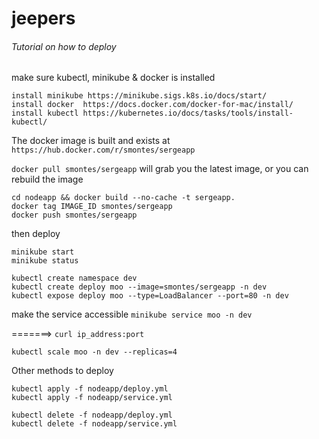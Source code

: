 # jeepers

###### Tutorial on how to deploy

make sure kubectl, minikube & docker is installed
```
install minikube https://minikube.sigs.k8s.io/docs/start/
install docker  https://docs.docker.com/docker-for-mac/install/
install kubectl https://kubernetes.io/docs/tasks/tools/install-kubectl/
```

The docker image is built and exists at `https://hub.docker.com/r/smontes/sergeapp`

`docker pull smontes/sergeapp` will grab you the latest image, or you can rebuild the image
```
cd nodeapp && docker build --no-cache -t sergeapp.
docker tag IMAGE_ID smontes/sergeapp
docker push smontes/sergeapp
```
then deploy


```
minikube start
minikube status

kubectl create namespace dev
kubectl create deploy moo --image=smontes/sergeapp -n dev
kubectl expose deploy moo --type=LoadBalancer --port=80 -n dev
```
make the service accessible `minikube service moo -n dev`

=======> `curl ip_address:port`
```
kubectl scale moo -n dev --replicas=4
```

Other methods to deploy
```
kubectl apply -f nodeapp/deploy.yml
kubectl apply -f nodeapp/service.yml

kubectl delete -f nodeapp/deploy.yml
kubectl delete -f nodeapp/service.yml
```

